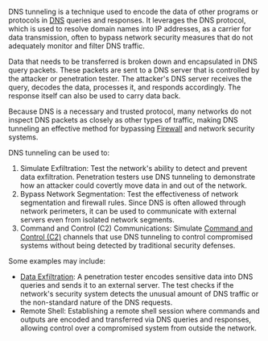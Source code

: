 DNS tunneling is a technique used to encode the data of other programs or protocols in [DNS](../networking/dns.md) queries and responses. It leverages the DNS protocol, which is used to resolve domain names into IP addresses, as a carrier for data transmission, often to bypass network security measures that do not adequately monitor and filter DNS traffic.

Data that needs to be transferred is broken down and encapsulated in DNS query packets. These packets are sent to a DNS server that is controlled by the attacker or penetration tester. The attacker's DNS server receives the query, decodes the data, processes it, and responds accordingly. The response itself can also be used to carry data back.

Because DNS is a necessary and trusted protocol, many networks do not inspect DNS packets as closely as other types of traffic, making DNS tunneling an effective method for bypassing [Firewall](../security/firewall.md) and network security systems.

DNS tunneling can be used to:

1. Simulate Exfiltration: Test the network's ability to detect and prevent data exfiltration. Penetration testers use DNS tunneling to demonstrate how an attacker could covertly move data in and out of the network.
2. Bypass Network Segmentation: Test the effectiveness of network segmentation and firewall rules. Since DNS is often allowed through network perimeters, it can be used to communicate with external servers even from isolated network segments.
3. Command and Control (C2) Communications: Simulate [Command and Control (C2)](../security/c2.md) channels that use DNS tunneling to control compromised systems without being detected by traditional security defenses.

Some examples may include:

- [Data Exfiltration](../security/exfil.md): A penetration tester encodes sensitive data into DNS queries and sends it to an external server. The test checks if the network's security system detects the unusual amount of DNS traffic or the non-standard nature of the DNS requests.
- Remote Shell: Establishing a remote shell session where commands and outputs are encoded and transferred via DNS queries and responses, allowing control over a compromised system from outside the network.
